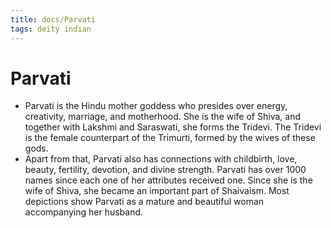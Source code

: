 ```yaml
---
title: docs/Parvati
tags: deity indian
---
```


# Parvati

- Parvati is the Hindu mother goddess who presides over energy, creativity, marriage, and motherhood. She is the wife of Shiva, and together with Lakshmi and Saraswati, she forms the Tridevi. The Tridevi is the female counterpart of the Trimurti, formed by the wives of these gods.
- Apart from that, Parvati also has connections with childbirth, love, beauty, fertility, devotion, and divine strength. Parvati has over 1000 names since each one of her attributes received one. Since she is the wife of Shiva, she became an important part of Shaivaism. Most depictions show Parvati as a mature and beautiful woman accompanying her husband.